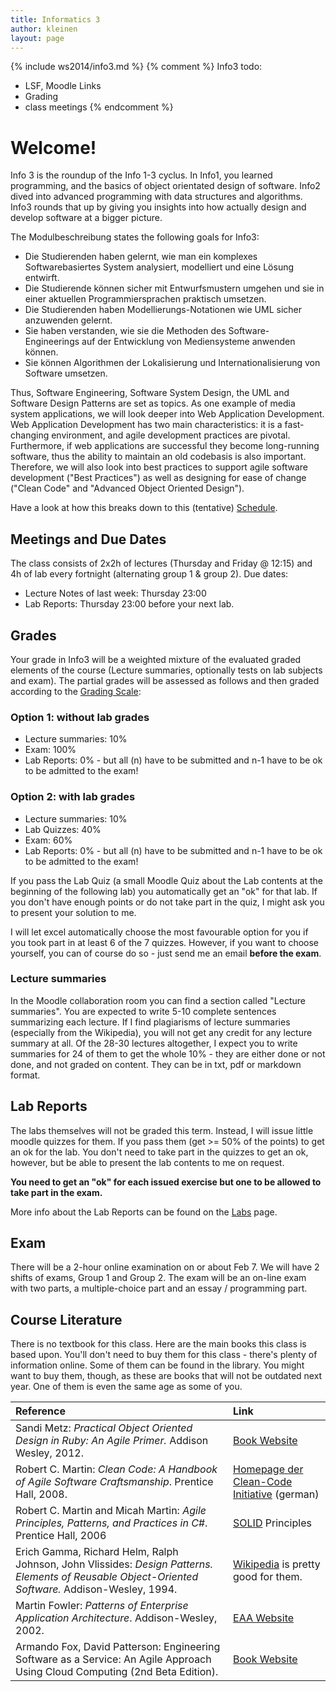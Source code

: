 ```yaml
---
title: Informatics 3
author: kleinen
layout: page
---
```


{% include ws2014/info3.md %}
{% comment %}
Info3 todo:
- LSF, Moodle Links
- Grading
- class meetings
{% endcomment %}
# Welcome!

Info 3 is the roundup of the Info 1-3 cyclus. In Info1, you learned programming, and the basics of object orientated design of software. Info2 dived into advanced programming with data structures and algorithms. Info3 rounds that up by giving you insights into how actually design and develop software at a bigger picture.

The Modulbeschreibung states the following goals for Info3:

*  Die Studierenden haben gelernt, wie man ein komplexes Softwarebasiertes
   System analysiert, modelliert und eine L&ouml;sung entwirft.
*  Die Studierende k&ouml;nnen sicher mit Entwurfsmustern umgehen und sie in einer
   aktuellen Programmiersprachen praktisch umsetzen.
*  Die Studierenden haben Modellierungs-Notationen wie UML sicher anzuwenden
   gelernt.
*  Sie haben verstanden, wie sie die Methoden des Software- Engineerings auf der
   Entwicklung von Mediensysteme anwenden k&ouml;nnen.
*  Sie k&ouml;nnen Algorithmen der Lokalisierung und Internationalisierung von
   Software umsetzen.

Thus, Software Engineering, Software System Design, the UML and Software Design Patterns are set as topics.
As one example of media system applications, we will look deeper into Web Application Development. Web Application Development has two main characteristics: it is a fast-changing environment, and agile development practices are pivotal. Furthermore, if web applications are successful they become long-running software, thus the ability to maintain an old codebasis is also important. Therefore, we will also look into best practices to support agile software development ("Best Practices") as well as designing for ease of change ("Clean Code" and "Advanced Object Oriented Design").

Have a look at how this breaks down to this (tentative) [Schedule](schedule).

## Meetings and Due Dates

The class consists of 2x2h of lectures (Thursday and Friday @ 12:15) and 4h of lab every fortnight (alternating group 1 & group 2).
Due dates:

* Lecture Notes of last week: Thursday 23:00
* Lab Reports: Thursday 23:00 before your next lab.


## Grades

Your grade in Info3 will be a weighted mixture of the evaluated graded elements of the course (Lecture summaries, optionally tests on lab subjects and exam). The partial grades will be assessed as follows and then graded according to the [Grading Scale]({{site.baseurl}}general/grading-scale.html):

### Option 1: without lab grades
* Lecture summaries: 10%
* Exam: 100%
* Lab Reports: 0% - but all (n) have to be submitted and n-1 have to be ok to be admitted to the exam!

### Option 2: with lab grades
* Lecture summaries: 10%
* Lab Quizzes: 40%
* Exam: 60%
* Lab Reports: 0% - but all (n) have to be submitted and n-1 have to be ok to be admitted to the exam!

If you pass the Lab Quiz (a small Moodle Quiz about the Lab contents at the beginning of the following lab) you automatically get an "ok" for that lab. If you don't have enough points or do not take part in the quiz, I might ask you to present your solution to me.

I will let excel automatically choose the most favourable option for you if you took part in at least 6 of the 7 quizzes. However, if you want to choose yourself, you can of course do so - just send me an email **before the exam**.

### Lecture summaries
In the Moodle collaboration room you can find a section called "Lecture summaries". You are expected to write 5-10 complete sentences summarizing each lecture. 
If I find plagiarisms of lecture summaries (especially from the Wikipedia), you will not get any credit for any lecture summary at all. Of the 28-30 lectures altogether, I expect you to write summaries for 24 of them to get the whole 10% - they are either done or not done, and not graded on content.
They can be in txt, pdf or markdown format.

## Lab Reports
The labs themselves will not be graded this term. Instead, I will issue little moodle quizzes for them. If you pass them (get >= 50% of the points) to get an ok for the lab. You don't need to take part in the quizzes to get an ok, however, but be able to present the lab contents to me on request.

 **You need to get an "ok" for each issued exercise but one to be allowed to take part in the exam.**

More info about  the Lab Reports can be found on the [Labs](labs) page.

## Exam

There will be a 2-hour online examination on or about Feb 7. We will have 2 shifts of exams, Group 1 and Group 2.  The exam will be an on-line exam with two parts, a multiple-choice part and an essay / programming part.

## Course Literature

There is no textbook for this class. Here are the main books this class is based upon. You'll don't need to buy them for this class - there's plenty of information online. Some of them can be found in the library. You might want to buy them, though, as these are books that will not be outdated next year. One of them is even the same age as some of you.

| Reference | Link|
| :---------| :---|
| Sandi Metz: _Practical Object Oriented Design in Ruby: An Agile Primer._ Addison Wesley, 2012. | [Book Website](http://www.poodr.com/) |
| Robert C. Martin: _Clean Code: A Handbook of Agile Software Craftsmanship_. Prentice Hall, 2008. | [Homepage der Clean-Code Initiative](http://www.clean-code-developer.de/) (german)|
|Robert C. Martin and Micah Martin: _Agile Principles, Patterns, and Practices in C#_. Prentice Hall, 2006 | [SOLID](http://butunclebob.com/ArticleS.UncleBob.PrinciplesOfOod) Principles|
| Erich Gamma, Richard Helm, Ralph Johnson, John Vlissides: _Design Patterns. Elements of Reusable Object-Oriented Software._ Addison-Wesley, 1994.| [Wikipedia](http://en.wikipedia.org/wiki/Software_design_pattern) is pretty good for them.|
|Martin Fowler: _Patterns of Enterprise Application Architecture_. Addison-Wesley, 2002. | [EAA Website](http://martinfowler.com/eaaCatalog/)|
|Armando Fox, David Patterson: Engineering Software as a Service: An Agile Approach Using Cloud Computing (2nd Beta Edition). | [Book Website](http://beta.saasbook.info/)|



